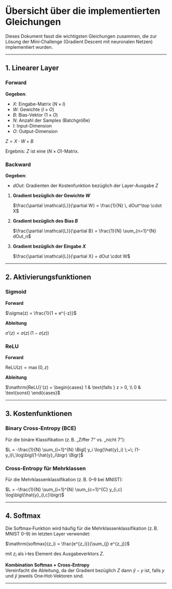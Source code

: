 # Übersicht über die implementierten Gleichungen

Dieses Dokument fasst die wichtigsten Gleichungen zusammen, die zur Lösung der Mini‐Challenge (Gradient Descent mit neuronalen Netzen) implementiert wurden.

---

## 1. **Linearer Layer**

### Forward

**Gegeben**:  
- $X$: Eingabe-Matrix $(N \times I)$  
- $W$: Gewichte $(I \times O)$  
- $B$: Bias-Vektor $(1 \times O)$  
- $N$: Anzahl der Samples (Batchgröße)  
- $I$: Input-Dimension  
- $O$: Output-Dimension  


$Z = X \cdot W + B$


Ergebnis: $Z$ ist eine $(N \times O)$-Matrix.

### Backward

**Gegeben**:  
- $dOut$: Gradienten der Kostenfunktion bezüglich der Layer-Ausgabe $Z$

1. **Gradient bezüglich der Gewichte $W$**  
   
   $\frac{\partial \mathcal{L}}{\partial W} = \frac{1}{N} \, dOut^\top \cdot X$
   
2. **Gradient bezüglich des Bias $B$**  
   
   $\frac{\partial \mathcal{L}}{\partial B} 
   = \frac{1}{N} \sum_{n=1}^{N} dOut_n$
   
3. **Gradient bezüglich der Eingabe $X$**  
   
   $\frac{\partial \mathcal{L}}{\partial X} 
   = dOut \cdot W$
   

---

## 2. **Aktivierungsfunktionen**

### Sigmoid

**Forward**  

$\sigma(z) = \frac{1}{1 + e^{-z}}$


**Ableitung**  

$\sigma'(z) = \sigma(z)\,\bigl(1 - \sigma(z)\bigr)$


### ReLU

**Forward**  

$\mathrm{ReLU}(z) = \max(0, z)$


**Ableitung**  

$\mathrm{ReLU}'(z) = \begin{cases} 1 & \text{falls } z > 0, \\ 0 & \text{sonst} \end{cases}$


---

## 3. **Kostenfunktionen**

### Binary Cross‐Entropy (BCE)

Für die binäre Klassifikation (z. B. „Ziffer 7“ vs. „nicht 7“):


$L = -\frac{1}{N} \sum_{i=1}^{N} 
\Bigl[
  y_i \log(\hat{y}_i) \;+\; (1-y_i)\,\log\bigl(1-\hat{y}_i\bigr)
\Bigr]$


### Cross‐Entropy für Mehrklassen

Für die Mehrklassenklassifikation (z. B. 0–9 bei MNIST):


$L = -\frac{1}{N} \sum_{i=1}^{N} 
\sum_{c=1}^{C} y_{i,c} \log\bigl(\hat{y}_{i,c}\bigr)$


---

## 4. **Softmax**

Die Softmax‐Funktion wird häufig für die Mehrklassenklassifikation (z. B. MNIST 0–9) im letzten Layer verwendet:


$\mathrm{softmax}(z_i) 
= \frac{e^{z_i}}{\sum_{j} e^{z_j}}$


mit $z_i$ als i‐tes Element des Ausgabeverktors $Z$.  

**Kombination Softmax + Cross‐Entropy**  
Vereinfacht die Ableitung, da der Gradient bezüglich $Z$ dann $\hat{y} - y$ ist, falls $y$ und $\hat{y}$ jeweils One‐Hot‐Vektoren sind.

---